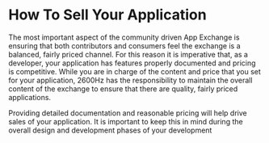 # How To Sell Your Application
The most important aspect of the community driven App Exchange is ensuring that both contributors and consumers feel the exchange is a balanced, fairly priced channel. For this reason it is imperative that, as a developer, your application has features properly documented and pricing is competitive. While you are in charge of the content and price that you set for your application, 2600Hz has the responsibility to maintain the overall content of the exchange to ensure that there are quality, fairly priced applications.

Providing detailed documentation and reasonable pricing will help drive sales of your application. It is important to keep this in mind during the overall design and development phases of your development
